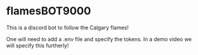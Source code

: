 # flamesBOT9000
This is a discord bot to follow the Calgary flames! 

One will need to add a .env file and specify the tokens. In a demo video we will specify this furtherly!
